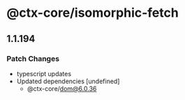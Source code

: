 # @ctx-core/isomorphic-fetch

## 1.1.194
### Patch Changes

- typescript updates
- Updated dependencies [undefined]
  - @ctx-core/dom@6.0.36
